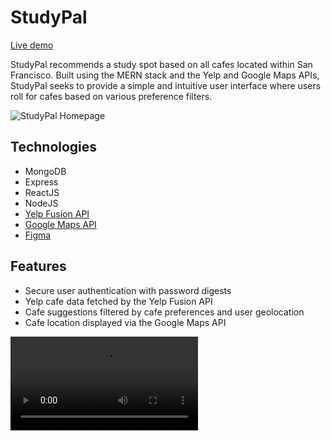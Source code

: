 # StudyPal
[Live demo](https://studypal-sf.herokuapp.com/#/)

StudyPal recommends a study spot based on all cafes located within San Francisco. Built using the MERN stack and the Yelp and Google Maps APIs, StudyPal seeks to provide a simple and intuitive user interface where users roll for cafes based on various preference filters. 

![StudyPal Homepage](https://studypal-dev.s3-us-west-1.amazonaws.com/splash_screenshot.png)

## Technologies
* MongoDB
* Express
* ReactJS
* NodeJS
* [Yelp Fusion API](https://www.yelp.com/fusion)
* [Google Maps API](https://cloud.google.com/maps-platform/)
* [Figma](https://www.figma.com/)

## Features
* Secure user authentication with password digests
* Yelp cafe data fetched by the Yelp Fusion API
* Cafe suggestions filtered by cafe preferences and user geolocation
* Cafe location displayed via the Google Maps API

![StudyPal Demo](https://studypal-dev.s3-us-west-1.amazonaws.com/demo_gif_mute.mov)
